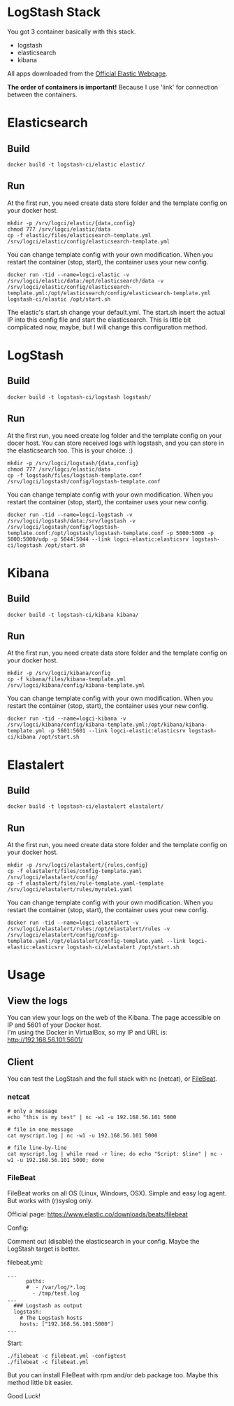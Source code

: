 # LogStash Stack

You got 3 container basically with this stack.

  - logstash
  - elasticsearch
  - kibana

All apps downloaded from the [Official Elastic Webpage](https://www.elastic.co/).


**The order of containers is important!** Because I use 'link' for connection between the containers.

# Elasticsearch

## Build

```
docker build -t logstash-ci/elastic elastic/
```

## Run

At the first run, you need create data store folder and the template config on your docker host.

```
mkdir -p /srv/logci/elastic/{data,config}
chmod 777 /srv/logci/elastic/data
cp -f elastic/files/elasticsearch-template.yml /srv/logci/elastic/config/elasticsearch-template.yml
```

You can change template config with your own modification. When you restart the container (stop, start), the container uses your new config.

```
docker run -tid --name=logci-elastic -v /srv/logci/elastic/data:/opt/elasticsearch/data -v /srv/logci/elastic/config/elasticsearch-template.yml:/opt/elasticsearch/config/elasticsearch-template.yml logstash-ci/elastic /opt/start.sh
```

The elastic's start.sh change your default.yml. The start.sh insert the actual IP into this config file and start the elasticsearch. 
This is little bit complicated now, maybe, but I will change this configuration method.

# LogStash

## Build

```
docker build -t logstash-ci/logstash logstash/
```

## Run

At the first run, you need create log folder and the template config on your docer host. You can store received logs with logstash, and you can store in the elasticsearch too. This is your choice. :)

```
mkdir -p /srv/logci/logstash/{data,config}
chmod 777 /srv/logci/elastic/data
cp -f logstash/files/logstash-template.conf /srv/logci/logstash/config/logstash-template.conf
```

You can change template config with your own modification. When you restart the container (stop, start), the container uses your new config.

```
docker run -tid --name=logci-logstash -v /srv/logci/logstash/data:/srv/logstash -v /srv/logci/logstash/config/logstash-template.conf:/opt/logstash/logstash-template.conf -p 5000:5000 -p 5000:5000/udp -p 5044:5044 --link logci-elastic:elasticsrv logstash-ci/logstash /opt/start.sh
```

# Kibana

## Build

```
docker build -t logstash-ci/kibana kibana/
```

## Run

At the first run, you need create data store folder and the template config on your docker host.

```
mkdir -p /srv/logci/kibana/config
cp -f kibana/files/kibana-template.yml /srv/logci/kibana/config/kibana-template.yml
```

You can change template config with your own modification. When you restart the container (stop, start), the container uses your new config.

```
docker run -tid --name=logci-kibana -v /srv/logci/kibana/config/kibana-template.yml:/opt/kibana/kibana-template.yml -p 5601:5601 --link logci-elastic:elasticsrv logstash-ci/kibana /opt/start.sh
```

# Elastalert

## Build

```
docker build -t logstash-ci/elastalert elastalert/
```

## Run

At the first run, you need create data store folder and the template config on your docker host.

```
mkdir -p /srv/logci/elastalert/{rules,config}
cp -f elastalert/files/config-template.yaml /srv/logci/elastalert/config/
cp -f elastalert/files/rule-template.yaml-template /srv/logci/elastalert/rules/myrule1.yaml
```

You can change template config with your own modification. When you restart the container (stop, start), the container uses your new config.

```
docker run -tid --name=logci-elastalert -v /srv/logci/elastalert/rules:/opt/elastalert/rules -v /srv/logci/elastalert/config/config-template.yaml:/opt/elastalert/config-template.yaml --link logci-elastic:elasticsrv logstash-ci/elastalert /opt/start.sh
```

# Usage

## View the logs

You can view your logs on the web of the Kibana. The page accessible on IP and 5601 of your Docker host.  
I'm using the Docker in VirtualBox, so my IP and URL is: http://192.168.56.101:5601/

## Client

You can test the LogStash and the full stack with nc (netcat), or [FileBeat](https://www.elastic.co/downloads/beats/filebeat).

### netcat

```
# only a message
echo "this is my test" | nc -w1 -u 192.168.56.101 5000

# file in one message
cat myscript.log | nc -w1 -u 192.168.56.101 5000

# file line-by-line 
cat myscript.log | while read -r line; do echo "Script: $line" | nc -w1 -u 192.168.56.101 5000; done
```

### FileBeat

FileBeat works on all OS (Linux, Windows, OSX). Simple and easy log agent. But works with (r)syslog only.

Official page: https://www.elastic.co/downloads/beats/filebeat

Config:

Comment out (disable) the elasticsearch in your config. Maybe the LogStash target is better.

filebeat.yml:

```
...
      paths:
      #  - /var/log/*.log
        - /tmp/test.log
...
  ### Logstash as output
  logstash:
    # The Logstash hosts
    hosts: ["192.168.56.101:5000"]
...
```

Start:

```
./filebeat -c filebeat.yml -configtest
./filebeat -c filebeat.yml
```

But you can install FileBeat with rpm and/or deb package too. Maybe this method little bit easier.




Good Luck!
